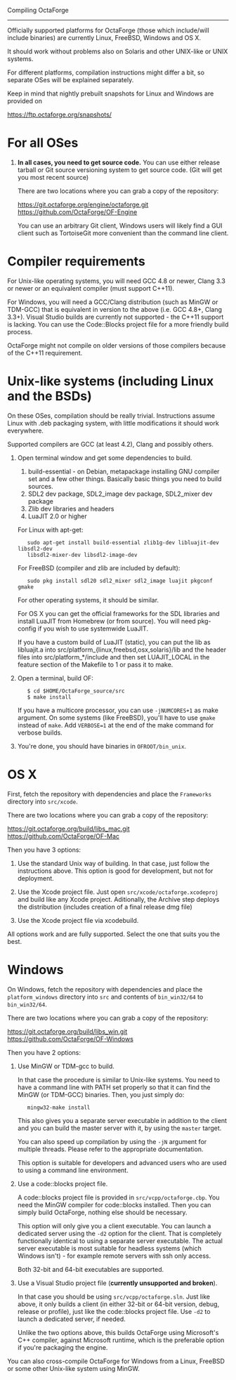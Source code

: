 Compiling OctaForge
*******************

Officially supported platforms for OctaForge (those which include/will include
binaries) are currently Linux, FreeBSD, Windows and OS X.

It should work without problems also on Solaris and other UNIX-like or UNIX
systems.

For different platforms, compilation instructions might differ a bit, so
separate OSes will be explained separately.

Keep in mind that nightly prebuilt snapshots for Linux and Windows are
provided on

https://ftp.octaforge.org/snapshots/

For all OSes
============

1. **In all cases, you need to get source code.**
   You can use either release tarball or Git source versioning system to get
   source code.
   (Git will get you most recent source)

   There are two locations where you can grab a copy of the repository:

   https://git.octaforge.org/engine/octaforge.git  
   https://github.com/OctaForge/OF-Engine

   You can use an arbitrary Git client, Windows users will likely find
   a GUI client such as TortoiseGit more convenient than the command line
   client.

Compiler requirements
=====================

For Unix-like operating systems, you will need GCC 4.8 or newer, Clang 3.3
or newer or an equivalent compiler (must support C++11).

For Windows, you will need a GCC/Clang distribution (such as MinGW or TDM-GCC)
that is equivalent in version to the above (i.e. GCC 4.8+, Clang 3.3+). Visual
Studio builds are currently not supported - the C++11 support is lacking. You
can use the Code::Blocks project file for a more friendly build process.

OctaForge might not compile on older versions of those compilers because of
the C++11 requirement.

Unix-like systems (including Linux and the BSDs)
================================================

On these OSes, compilation should be really trivial. Instructions assume Linux
with .deb packaging system, with little modifications it should work everywhere.

Supported compilers are GCC (at least 4.2), Clang and possibly others.

1. Open terminal window and get some dependencies to build.

   1. build-essential - on Debian, metapackage installing GNU compiler set and
      a few other things. Basically basic things you need to build sources.
   2. SDL2 dev package, SDL2_image dev package, SDL2_mixer dev package
   3. Zlib dev libraries and headers
   4. LuaJIT 2.0 or higher

   For Linux with apt-get:
   
   ```
      sudo apt-get install build-essential zlib1g-dev libluajit-dev libsdl2-dev
      libsdl2-mixer-dev libsdl2-image-dev
   ```

   For FreeBSD (compiler and zlib are included by default):

   ```
      sudo pkg install sdl20 sdl2_mixer sdl2_image luajit pkgconf gmake
   ```

   For other operating systems, it should be similar.

   For OS X you can get the official frameworks for the SDL libraries and
   install LuaJIT from Homebrew (or from source). You will need pkg-config
   if you wish to use systemwide LuaJIT.

   If you have a custom build of LuaJIT (static), you can put the lib as
   libluajit.a into src/platform_{linux,freebsd,osx,solaris}/lib and the
   header files into src/platform_*/include and then set LUAJIT_LOCAL in
   the feature section of the Makefile to 1 or pass it to make.

2. Open a terminal, build OF:

   ```
      $ cd $HOME/OctaForge_source/src
      $ make install
   ```

   If you have a multicore processor, you can use `-jNUMCORES+1` as make argument.
   On some systems (like FreeBSD), you'll have to use `gmake` instead of `make`.
   Add `VERBOSE=1` at the end of the make command for verbose builds.

3. You're done, you should have binaries in `OFROOT/bin_unix`.

OS X
====

First, fetch the repository with dependencies and place the `Frameworks` directory
into `src/xcode`.

There are two locations where you can grab a copy of the repository:

https://git.octaforge.org/build/libs_mac.git  
https://github.com/OctaForge/OF-Mac

Then you have 3 options:

1. Use the standard Unix way of building. In that case, just follow the
instructions above. This option is good for development, but not for deployment.

2. Use the Xcode project file. Just open `src/xcode/octaforge.xcodeproj` and
build like any Xcode project. Aditionally, the Archive step deploys the
distribution (includes creation of a final release dmg file)

3. Use the Xcode project file via xcodebuild.

All options work and are fully supported. Select the one that suits you the best.

Windows
=======

On Windows, fetch the repository with dependencies and place the `platform_windows`
directory into `src` and contents of `bin_win32/64` to `bin_win32/64`.

There are two locations where you can grab a copy of the repository:

https://git.octaforge.org/build/libs_win.git  
https://github.com/OctaForge/OF-Windows

Then you have 2 options:

1. Use MinGW or TDM-gcc to build.

   In that case the procedure is similar to Unix-like systems. You need to
   have a command line with PATH set properly so that it can find the MinGW
   (or TDM-GCC) binaries. Then, you just simply do:

   ```
      mingw32-make install
   ```

   This also gives you a separate server executable in addition to the client
   and you can build the master server with it, by using the `master` target.

   You can also speed up compilation by using the `-jN` argument for multiple
   threads. Please refer to the appropriate documentation.

   This option is suitable for developers and advanced users who are used to
   using a command line environment.

2. Use a code::blocks project file.

   A code::blocks project file is provided in `src/vcpp/octaforge.cbp`. You
   need the MinGW compiler for code::blocks installed. Then you can simply
   build OctaForge, nothing else should be necessary.

   This option will only give you a client executable. You can launch a
   dedicated server using the `-d2` option for the client. That is completely
   functionally identical to using a separate server executable. The actual
   server executable is most suitable for headless systems (which Windows
   isn't) - for example remote servers with ssh only access.

   Both 32-bit and 64-bit executables are supported.

3. Use a Visual Studio project file (**currently unsupported and broken**).

   In that case you should be using `src/vcpp/octaforge.sln`. Just like above,
   it only builds a client (in either 32-bit or 64-bit version, debug, release
   or profile), just like the code::blocks project file. Use `-d2` to launch
   a dedicated server, if needed.

   Unlike the two options above, this builds OctaForge using Microsoft's
   C++ compiler, against Microsoft runtime, which is the preferable option
   if you're packaging the engine.

You can also cross-compile OctaForge for Windows from a Linux, FreeBSD or
some other Unix-like system using MinGW.
